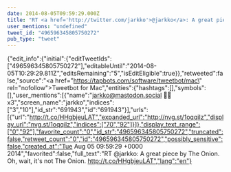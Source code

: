 ```yaml
---
date: 2014-08-05T09:59:29.000Z
title: "RT <a href='http://twitter.com/jarkko'>@jarkko</a>: A great piece by The Onion. Oh, wait, it's not The Onion. http://t.co/HHgbjeuLAT″"
user_mentions: "undefined"
tweet_id: "496596345805750272"
pub_type: "tweet"
---
```

{"edit_info":{"initial":{"editTweetIds":["496596345805750272"],"editableUntil":"2014-08-05T10:29:29.811Z","editsRemaining":"5","isEditEligible":true}},"retweeted":false,"source":"<a href=\"https://tapbots.com/software/tweetbot/mac\" rel=\"nofollow\">Tweetbot for Mac</a>","entities":{"hashtags":[],"symbols":[],"user_mentions":[{"name":"jarkko@mastodon.social 🌻💉x3","screen_name":"jarkko","indices":["3","10"],"id_str":"691943","id":"691943"}],"urls":[{"url":"http://t.co/HHgbjeuLAT","expanded_url":"http://nvg.st/1oqqiIz","display_url":"nvg.st/1oqqiIz","indices":["70","92"]}]},"display_text_range":["0","92"],"favorite_count":"0","id_str":"496596345805750272","truncated":false,"retweet_count":"0","id":"496596345805750272","possibly_sensitive":false,"created_at":"Tue Aug 05 09:59:29 +0000 2014","favorited":false,"full_text":"RT @jarkko: A great piece by The Onion. Oh, wait, it's not The Onion. http://t.co/HHgbjeuLAT","lang":"en"}
